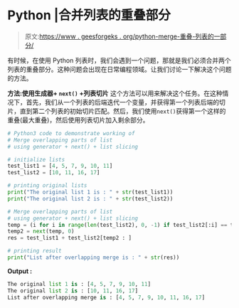 # Python |合并列表的重叠部分

> 原文:[https://www . geesforgeks . org/python-merge-重叠-列表的一部分/](https://www.geeksforgeeks.org/python-merge-overlapping-part-of-lists/)

有时候，在使用 Python 列表时，我们会遇到一个问题，那就是我们必须合并两个列表的重叠部分。这种问题会出现在日常编程领域。让我们讨论一下解决这个问题的方法。

**方法:使用生成器+ `next()` +列表切片**
这个方法可以用来解决这个任务。在这种情况下，首先，我们从一个列表的后端迭代一个变量，并获得第一个列表后端的切片，直到第二个列表的初始切片匹配。然后，我们使用`next()`获得第一个这样的重叠(最大重叠)，然后使用列表切片加入剩余部分。

```py
# Python3 code to demonstrate working of
# Merge overlapping parts of list
# using generator + next() + list slicing

# initialize lists
test_list1 = [4, 5, 7, 9, 10, 11]
test_list2 = [10, 11, 16, 17]

# printing original lists
print("The original list 1 is : " + str(test_list1))
print("The original list 2 is : " + str(test_list2))

# Merge overlapping parts of list
# using generator + next() + list slicing
temp = (i for i in range(len(test_list2), 0, -1) if test_list2[:i] == test_list1[-i:])
temp2 = next(temp, 0)
res = test_list1 + test_list2[temp2 : ]

# printing result
print("List after overlapping merge is : " + str(res))
```

**Output :**

```py
The original list 1 is : [4, 5, 7, 9, 10, 11]
The original list 2 is : [10, 11, 16, 17]
List after overlapping merge is : [4, 5, 7, 9, 10, 11, 16, 17]

```